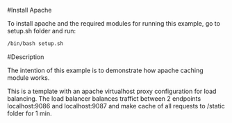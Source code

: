 #Install Apache

To install apache and the required modules for running this example, go to setup.sh folder and run:
```bash
/bin/bash setup.sh
```

#Description

The intention of this example is to demonstrate how apache caching module works.

This is a template with an apache virtualhost proxy configuration for load balancing. The load balancer balances traffict between 2 endpoints localhost:9086 and localhost:9087 and make cache of all requests to /static folder for 1 min. 
